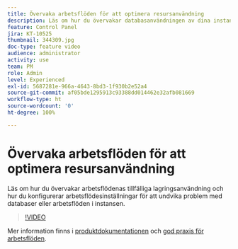 ```yaml
---
title: Övervaka arbetsflöden för att optimera resursanvändning
description: Läs om hur du övervakar databasanvändningen av dina instanser.
feature: Control Panel
jira: KT-10525
thumbnail: 344309.jpg
doc-type: feature video
audience: administrator
activity: use
team: PM
role: Admin
level: Experienced
exl-id: 5687281e-966a-4643-8bd3-1f930b2e52a4
source-git-commit: af05bde1295913c93388dd014462e32afb081669
workflow-type: ht
source-wordcount: '0'
ht-degree: 100%

---
```


# Övervaka arbetsflöden för att optimera resursanvändning

Läs om hur du övervakar arbetsflödenas tillfälliga lagringsanvändning och hur du konfigurerar arbetsflödesinställningar för att undvika problem med databaser eller arbetsflöden i instansen.

>[!VIDEO](https://video.tv.adobe.com/v/344309/?quality=12&learn=0n)

Mer information finns i [produktdokumentationen](https://experienceleague.adobe.com/docs/control-panel/using/performance-monitoring/database-monitoring/workflow-monitoring.html?lang=sv) och [god praxis för arbetsflöden](https://experienceleague.adobe.com/docs/campaign-classic/using/automating-with-workflows/introduction/workflow-best-practices.html?lang=sv).

